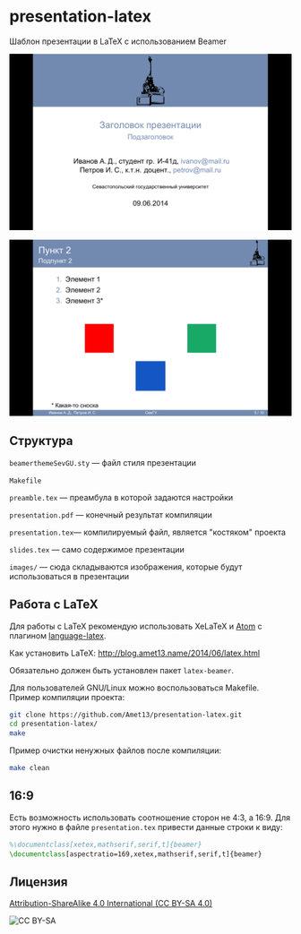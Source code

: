 presentation-latex
==================
Шаблон презентации в LaTeX с использованием Beamer

![](https://raw.githubusercontent.com/Amet13/presentation-latex/master/images/title.png)

![](https://raw.githubusercontent.com/Amet13/presentation-latex/master/images/slide.png)

Структура
---------
`beamerthemeSevGU.sty` — файл стиля презентации

`Makefile`

`preamble.tex` — преамбула в которой задаются настройки

`presentation.pdf` — конечный результат компиляции

`presentation.tex`— компилируемый файл, является "костяком" проекта

`slides.tex` — само содержимое презентации

`images/` — сюда складываются изображения, которые будут использоваться в презентации

Работа с LaTeX
--------------
Для работы с LaTeX рекомендую использовать XeLaTeX и [Atom](https://atom.io/) с плагином [language-latex](https://atom.io/packages/language-latex).

Как установить LaTeX: http://blog.amet13.name/2014/06/latex.html

Обязательно должен быть установлен пакет `latex-beamer`.

Для пользователей GNU/Linux можно воспользоваться Makefile.
Пример компиляции проекта:
```bash
git clone https://github.com/Amet13/presentation-latex.git
cd presentation-latex/
make
```

Пример очистки ненужных файлов после компиляции:
```bash
make clean
```

16:9
----
Есть возможность использовать соотношение сторон не 4:3, а 16:9.
Для этого нужно в файле `presentation.tex` привести данные строки к виду:
```tex
%\documentclass[xetex,mathserif,serif,t]{beamer}
\documentclass[aspectratio=169,xetex,mathserif,serif,t]{beamer}
```

Лицензия
--------
[Attribution-ShareAlike 4.0 International (CC BY-SA 4.0)](http://creativecommons.org/licenses/by-sa/4.0/deed.ru)

![CC BY-SA](https://licensebuttons.net/l/by-sa/4.0/88x31.png)
